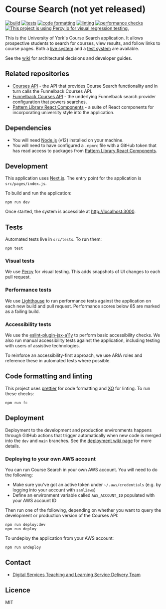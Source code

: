 # Course Search (not yet released)

[![build](https://github.com/university-of-york/uoy-app-course-search/actions/workflows/build.yml/badge.svg)](https://github.com/university-of-york/uoy-app-course-search/actions/workflows/build.yml)
[![tests](https://github.com/university-of-york/uoy-app-course-search/actions/workflows/tests.yml/badge.svg)](https://github.com/university-of-york/uoy-app-course-search/actions/workflows/tests.yml)
[![code formatting](https://github.com/university-of-york/uoy-app-course-search/actions/workflows/code-formatting.yml/badge.svg)](https://github.com/university-of-york/uoy-app-course-search/actions/workflows/code-formatting.yml)
[![linting](https://github.com/university-of-york/uoy-app-course-search/actions/workflows/linting.yml/badge.svg)](https://github.com/university-of-york/uoy-app-course-search/actions/workflows/linting.yml)
[![performance checks](https://github.com/university-of-york/uoy-app-course-search/actions/workflows/performance-checks.yml/badge.svg)](https://github.com/university-of-york/uoy-app-course-search/actions/workflows/performance-checks.yml)
[![This project is using Percy.io for visual regression testing.](https://percy.io/static/images/percy-badge.svg)](https://percy.io/ad91c322/uoy-app-course-search)

This is the University of York's Course Search application. It allows prospective students to search for courses,
view results, and follow links to course pages. 
Both a [live system](https://courses.app.york.ac.uk/) and a [test system](https://courses.dev.app.york.ac.uk/) are available.

See the [wiki](https://github.com/university-of-york/uoy-app-course-search/wiki) for architectural decisions and developer guides.

## Related repositories

- [Courses API](https://github.com/university-of-york/uoy-api-courses) - the API that provides Course Search functionality and in turn calls the Funnelback Courses API.
- [Funnelback Courses API](https://github.com/university-of-york/uoy-config-funnelback-courses) - the underlying Funnelback search provider configuration that powers searches.
- [Pattern Library React Components](https://github.com/university-of-york/esg-lib-pattern-library-react-components) - a suite of React components for incorporating university style into the application.

## Dependencies

 - You will need [Node.js](https://nodejs.org/en/download/) (v12) installed on your machine.
 - You will need to have configured a `.npmrc` file with a GitHub token that has read access to packages from [Pattern Library React Components](https://github.com/university-of-york/esg-lib-pattern-library-react-components).

## Development

This application uses [Next.js](https://nextjs.org/). The entry point for the application is `src/pages/index.js`.

To build and run the application:

```
npm run dev
```

Once started, the system is accessible at [http://localhost:3000](http://localhost:3000).

## Tests

Automated tests live in `src/tests`. To run them:

```
npm test
```

### Visual tests

We use [Percy](https://percy.io/ad91c322/uoy-app-course-search) for visual testing. This adds snapshots of UI changes to each pull request.

### Performance tests

We use [Lighthouse](https://developers.google.com/web/tools/lighthouse/) to run performance tests against the application on each new build and pull request. Performance scores below 85 are marked as a failing build.

### Accessibility tests

We use the [eslint-plugin-jsx-a11y](https://github.com/jsx-eslint/eslint-plugin-jsx-a11y) to perform basic accessibility checks. We also run manual accessibility tests against the application, including testing with users of assistive technologies.

To reinforce an accessibility-first approach, we use ARIA roles and reference these in automated tests where possible.

## Code formatting and linting

This project uses [prettier](https://prettier.io/) for code formatting and [XO](https://github.com/xojs/xo) for linting. To run these checks:

```
npm run fc
```

## Deployment

Deployment to the development and production environments happens through GitHub actions that trigger automatically when new code is merged into the `dev` and `main` branches. See the [deployment wiki page](https://github.com/university-of-york/uoy-app-course-search/wiki/Deployment) for more details.

### Deploying to your own AWS account

You can run Course Search in your own AWS account. You will need to do the following:

- Make sure you've got an active token under `~/.aws/credentials` (e.g. by logging into your account with `saml2aws`)
- Define an environment variable called `AWS_ACCOUNT_ID` populated with your AWS account ID
   
Then run one of the following, depending on whether you want to query the development or production version of the Courses API:

```
npm run deploy:dev
npm run deploy
```

To undeploy the application from your AWS account:

```
npm run undeploy
```

## Contact

- [Digital Services Teaching and Learning Service Delivery Team](mailto:esg-teaching-and-learning-group@york.ac.uk)

## Licence

MIT
